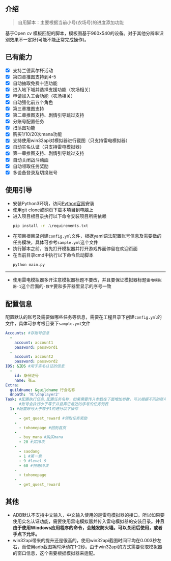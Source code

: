## 介绍
> 自用脚本：主要根据当前小号(农场号)的进度添加功能

基于Open cv 模板匹配的脚本，模板图基于960x540的设备。对于其他分辨率识别效果不一定好(可能不能正常完成操作)。

## 已有能力

- [x] 支持兰德索尔杯活动
- [x] 第四章推图支持到4-5
- [x] 自动抽取免费十连功能
- [x] 进入地下城并选择支援功能（农场相关）
- [x] 申请加入工会功能（农场相关）
- [x] 自动强化前五个角色
- [x] 第三章推图支持
- [x] 第二章推图支持、剧情引导跳过支持
- [x] 分账号配置任务
- [x] 扫荡图功能
- [x] 购买1/10/20次mana功能
- [x] 支持使用win32api对模拟器进行截图（只支持雷电模拟器）
- [x] 自动实名认证（只支持雷电模拟器）
- [x] 第一章推图支持、剧情引导跳过支持
- [x] 自动关闭战斗动画
- [x] 自动领取任务奖励
- [x] 多设备登录及切换账号

## 使用引导

* 安装Python3环境，访问[Python官网](https://www.python.org/)安装
* 使用git clone或网页下载本项目到电脑上
* 进入项目根目录执行以下命令安装项目所需依赖
  ```cmd
  pip install -r .\requirements.txt
  ```
* 在项目根目录创建`config.yml`文件，根据yaml语法配置账号信息及需要做的任务模块，具体可参考`sample.yml`这个文件
* 执行脚本之前，首先打开模拟器并打开游戏界面停留在欢迎页面
* 在当前目录cmd中执行以下命令启动脚本
  ```cmd
  python main.py
  ```
---
* 使用雷电模拟器多开注意模拟器标题不要改，并且要保证模拟器标题`雷电模拟器-1`这个后面的`-数字`要和多开器里显示的序号一致

## 配置信息

配置默认的账号及需要做哪些任务等信息，需要在工程目录下创建`config.yml`的文件，具体可参考根目录下`sample.yml`文件

```yaml
Accounts: #存账号信息
  -
    account: account1
    password: password1
  -
    account: account2
    password: password2
IDS: &IDS #用于实名认证的信息
  -
    id: 身份证号
    name: 张三
Extra:
  guildname: &guildname 行会名称
  dnpath: 'N:\dnplayer2'
Task: #配置执行任务,配置任务名称，如果需要传入参数在下面增加参数，可以根据不同的账号序号配置任务。
      #账号会执行小于等于并且离它最近的序号的任务列表
  1: #配置账号大于等于1的进行以下操作
    -
      - get_quest_reward #领取任务奖励
    -
      - tohomepage #回到首页
    -
      - buy_mana #购买mana
      - 20 #买20次
    -
      - saodang
      - 1 #第一章
      - 9 #level 9
      - 60 #扫荡60次
    -
      - tohomepage
    -
      - get_quest_reward
```

## 其他

* ADB默认不支持中文输入，中文输入使用的是雷电模拟器的接口。所以如果要使用实名认证功能，需要使用雷电模拟器并传入雷电模拟器的安装目录。**并且由于使用Windows应用程序的命令，会触发防火墙。可以关闭后使用，或者手点下允许。**
* win32api带来的提升还是很高的，使用win32api截图时间平均在0.003秒左右，而使用adb截图耗时浮动在1-2秒。由于win32api的方式需要获取模拟器的窗口信息，这个需要根据模拟器来适配。